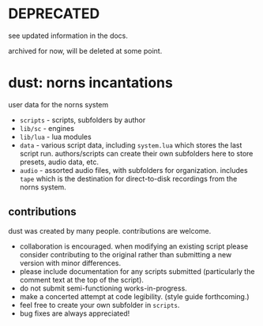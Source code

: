 # DEPRECATED

see updated information in the docs.

archived for now, will be deleted at some point.

# dust: norns incantations

user data for the norns system

- `scripts` - scripts, subfolders by author
- `lib/sc` - engines
- `lib/lua` - lua modules
- `data` - various script data, including `system.lua` which stores the last script run. authors/scripts can create their own subfolders here to store presets, audio data, etc.
- `audio` - assorted audio files, with subfolders for organization. includes `tape` which is the destination for direct-to-disk recordings from the norns system.

## contributions

dust was created by many people. contributions are welcome.

- collaboration is encouraged. when modifying an existing script please consider contributing to the original rather than submitting a new version with minor differences.  
- please include documentation for any scripts submitted (particularly the comment text at the top of the script).
- do not submit semi-functioning works-in-progress.
- make a concerted attempt at code legibility. (style guide forthcoming.)
- feel free to create your own subfolder in `scripts`.
- bug fixes are always appreciated!
